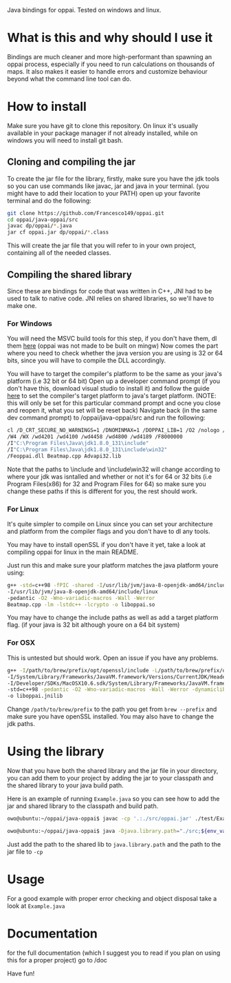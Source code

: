 Java bindings for oppai. Tested on windows and linux.

# What is this and why should I use it
Bindings are much cleaner and more high-performant than spawning an oppai process,
especially if you need to run calculations on thousands of maps.
It also makes it easier to handle errors and customize behaviour beyond what
the command line tool can do.

# How to install
Make sure you have git to clone this repository. On linux it's usually available
in your package manager if not already installed, while on windows you will need
to install git bash.

## Cloning and compiling the jar

To create the jar file for the library, firstly, make sure you have the jdk tools so you can use commands
like javac, jar and java in your terminal. (you might have to add their location to your PATH)
open up your favorite terminal and do the following:

```bash
git clone https://github.com/Francesco149/oppai.git
cd oppai/java-oppai/src
javac dp/oppai/*.java
jar cf oppai.jar dp/oppai/*.class
```
This will create the jar file that you will refer to in your own project, containing all of the
needed classes.

## Compiling the shared library

Since these are bindings for code that was written in C++, JNI had to be used
to talk to native code. JNI relies on shared libraries, so we'll have to make one.

### For Windows

You will need the MSVC build tools for this step, if you don't have them,
dl them [here](http://landinghub.visualstudio.com/visual-cpp-build-tools)
(oppai was not made to be built on mingw)
Now comes the part where you need to check whether the java version you are using is 
32 or 64 bits, since you will have to compile the DLL accordingly.

You will have to target the compiler's platform to be the same as your java's platform (i.e 32 bit or 64 bit)
Open up a developer command prompt (if you don't have this, download visual studio to install it)
and follow the guide [here](https://msdn.microsoft.com/en-us/library/f2ccy3wt.aspx) to set the compiler's
target platform to java's target platform. (NOTE: this will only be set for this particular command prompt and ocne you close and reopen it,
what you set will be reset back)
Navigate back (in the same dev command prompt) to /oppai/java-oppai/src and run the following:

```bash
cl /D_CRT_SECURE_NO_WARNINGS=1 /DNOMINMAX=1 /DOPPAI_LIB=1 /O2 /nologo /MD /LD /Gm /GR /EHsc 
/W4 /WX /wd4201 /wd4100 /wd4458 /wd4800 /wd4189 /F8000000 
/I"C:\Program Files\Java\jdk1.8.0_131\include" 
/I"C:\Program Files\Java\jdk1.8.0_131\include\win32" 
/Feoppai.dll Beatmap.cpp Advapi32.lib
```

Note that the paths to \include and \include\win32 will change according to where your jdk
was isntalled and whether or not it's for 64 or 32 bits (i.e Program Files(x86) for 32 and Program Files for 64)
so make sure you change these paths if this is different for you, the rest should work.

### For Linux

It's quite simpler to compile on Linux since you can set your architecture and platform from the compiler flags
and you don't have to dl any tools.

You may have to install openSSL if you don't have it yet, take a look at compiling oppai for linux in the main README.

Just run this and make sure your platform matches the java platform youre using:
```bash
g++ -std=c++98 -fPIC -shared -I/usr/lib/jvm/java-8-openjdk-amd64/include
-I/usr/lib/jvm/java-8-openjdk-amd64/include/linux
-pedantic -O2 -Wno-variadic-macros -Wall -Werror
Beatmap.cpp -lm -lstdc++ -lcrypto -o liboppai.so
```
You may have to change the include paths as well as add a target platform flag. (if your java is 32 bit although youre on a 64 bit system)

### For OSX

This is untested but should work. Open an issue if you have any problems.

```bash
g++ -I/path/to/brew/prefix/opt/openssl/include -L/path/to/brew/prefix/opt/openssl/lib
-I/System/Library/Frameworks/JavaVM.framework/Versions/CurrentJDK/Headers
-I/Developer/SDKs/MacOSX10.6.sdk/System/Library/Frameworks/JavaVM.framework/Versions/A/Headers
-std=c++98 -pedantic -O2 -Wno-variadic-macros -Wall -Werror -dynamiclib Beatmap.cpp -lm -lstdc++ -lcrypto
-o liboppai.jnilib
```
Change ```/path/to/brew/prefix``` to the path you get from ```brew --prefix``` and make sure you have openSSL
installed.
You may also have to change the jdk paths.

# Using the library

Now that you have both the shared library and the jar file in your directory, you can add them to your project 
by adding the jar to your classpath and the shared library to your java build path.

Here is an example of running `Example.java` so you can see how to add the jar and shared library to the classpath and build path.

```bash
owo@ubuntu:~/oppai/java-oppai$ javac -cp '.:./src/oppai.jar' ./test/Example.java

owo@ubuntu:~/oppai/java-oppai$ java -Djava.library.path="./src;${env_var:PATH}" -cp '.:./src/oppai.jar' test/Example /path/to/song.osu
```
Just add the path to the shared lib to `java.library.path` and the path to the jar file to `-cp`

# Usage

For a good example with proper error checking and object disposal take a look at ```Example.java```

# Documentation

for the full documentation (which I suggest you to read if you plan on using this for a proper project) go to /doc

Have fun!